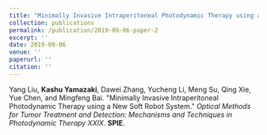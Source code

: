 ```yaml
---
title: "Minimally Invasive Intraperitoneal Photodynamic Therapy using a New Soft Robot System"
collection: publications
permalink: /publication/2019-09-06-paper-2
excerpt: ''
date: 2019-09-06
venue: ''
paperurl: ''
citation: ''
---
```

Yang Liu, <b>Kashu Yamazaki</b>, Dawei Zhang, Yucheng Li, Meng Su, Qing Xie, Yue Chen, and Mingfeng Bai. &quot;Minimally Invasive Intraperitoneal Photodynamic Therapy using a New Soft Robot System.&quot; <i>Optical Methods for Tumor Treatment and Detection: Mechanisms and Techniques in Photodynamic Therapy XXIX</i>. <b>SPIE</b>.
